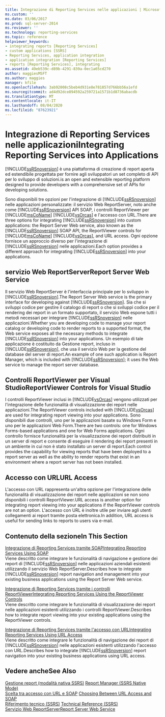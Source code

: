 ```yaml
---
title: Integrazione di Reporting Services nelle applicazioni | Microsoft Docs
ms.custom: ''
ms.date: 03/06/2017
ms.prod: sql-server-2014
ms.reviewer: ''
ms.technology: reporting-services
ms.topic: reference
helpviewer_keywords:
- integrating reports [Reporting Services]
- custom applications [SSRS]
- Reporting Services, application integration
- application integration [Reporting Services]
- reports [Reporting Services], integrating
ms.assetid: 49eb539c-d89b-4291-839a-0ec1a65cd270
author: maggiesMSFT
ms.author: maggies
manager: kfile
ms.openlocfilehash: 3ab92008c5beb4d931e8e781857d766bb56a1efd
ms.sourcegitcommit: ad4d92dce894592a259721a1571b1d8736abacdb
ms.translationtype: MT
ms.contentlocale: it-IT
ms.lasthandoff: 08/04/2020
ms.locfileid: "87623921"
---
```

# <a name="integrating-reporting-services-into-applications"></a><span data-ttu-id="bb9d0-102">Integrazione di Reporting Services nelle applicazioni</span><span class="sxs-lookup"><span data-stu-id="bb9d0-102">Integrating Reporting Services into Applications</span></span>
  [!INCLUDE[ssRSnoversion](../../includes/ssrsnoversion-md.md)] <span data-ttu-id="bb9d0-103">è una piattaforma di creazione di report aperta ed estendibile progettata per fornire agli sviluppatori un set completo di API per lo sviluppo di soluzioni.</span><span class="sxs-lookup"><span data-stu-id="bb9d0-103">is an open and extensible reporting platform designed to provide developers with a comprehensive set of APIs for developing solutions.</span></span>  
  
 <span data-ttu-id="bb9d0-104">Sono disponibili tre opzioni per l'integrazione di [!INCLUDE[ssRSnoversion](../../includes/ssrsnoversion-md.md)] nelle applicazioni personalizzate: il servizio Web ReportServer, noto anche come [!INCLUDE[ssRSnoversion](../../includes/ssrsnoversion-md.md)] API SOAP, i controlli ReportViewer per [!INCLUDE[msCoName](../../includes/msconame-md.md)] [!INCLUDE[vsOrcas](../../includes/vsorcas-md.md)] e l'accesso con URL.</span><span class="sxs-lookup"><span data-stu-id="bb9d0-104">There are three options for integrating [!INCLUDE[ssRSnoversion](../../includes/ssrsnoversion-md.md)] into custom applications: the Report Server Web service, also known as the [!INCLUDE[ssRSnoversion](../../includes/ssrsnoversion-md.md)] SOAP API, the ReportViewer controls for [!INCLUDE[msCoName](../../includes/msconame-md.md)] [!INCLUDE[vsOrcas](../../includes/vsorcas-md.md)], and URL access.</span></span> <span data-ttu-id="bb9d0-105">Ogni opzione fornisce un approccio diverso per l'integrazione di [!INCLUDE[ssRSnoversion](../../includes/ssrsnoversion-md.md)] nelle applicazioni.</span><span class="sxs-lookup"><span data-stu-id="bb9d0-105">Each option provides a different approach for integrating [!INCLUDE[ssRSnoversion](../../includes/ssrsnoversion-md.md)] into your applications.</span></span>  
  
## <a name="report-server-web-service"></a><span data-ttu-id="bb9d0-106">servizio Web ReportServer</span><span class="sxs-lookup"><span data-stu-id="bb9d0-106">Report Server Web Service</span></span>  
 <span data-ttu-id="bb9d0-107">Il servizio Web ReportServer è l'interfaccia principale per lo sviluppo in [!INCLUDE[ssRSnoversion](../../includes/ssrsnoversion-md.md)].</span><span class="sxs-lookup"><span data-stu-id="bb9d0-107">The Report Server Web service is the primary interface for developing against [!INCLUDE[ssRSnoversion](../../includes/ssrsnoversion-md.md)].</span></span> <span data-ttu-id="bb9d0-108">Sia che si sviluppi codice per gestire il catalogo di report o che si sviluppi codice per il rendering dei report in un formato supportato, il servizio Web espone tutti i metodi necessari per integrare [!INCLUDE[ssRSnoversion](../../includes/ssrsnoversion-md.md)] nelle applicazioni.</span><span class="sxs-lookup"><span data-stu-id="bb9d0-108">Whether you are developing code to manage your report catalog or developing code to render reports to a supported format, the Web service exposes all the necessary methods to integrate [!INCLUDE[ssRSnoversion](../../includes/ssrsnoversion-md.md)] into your applications.</span></span> <span data-ttu-id="bb9d0-109">Un esempio di tale applicazione è costituito da Gestione report, incluso in [!INCLUDE[ssRSnoversion](../../includes/ssrsnoversion-md.md)], che usa il servizio Web per la gestione del database del server di report.</span><span class="sxs-lookup"><span data-stu-id="bb9d0-109">An example of one such application is Report Manager, which is included with [!INCLUDE[ssRSnoversion](../../includes/ssrsnoversion-md.md)]; it uses the Web service to manage the report server database.</span></span>  
  
## <a name="reportviewer-controls-for-visual-studio"></a><span data-ttu-id="bb9d0-110">Controlli ReportViewer per Visual Studio</span><span class="sxs-lookup"><span data-stu-id="bb9d0-110">ReportViewer Controls for Visual Studio</span></span>  
 <span data-ttu-id="bb9d0-111">I controlli ReportViewer inclusi in [!INCLUDE[vsOrcas](../../includes/vsorcas-md.md)] vengono utilizzati per l'integrazione delle funzionalità di visualizzazione dei report nelle applicazioni.</span><span class="sxs-lookup"><span data-stu-id="bb9d0-111">The ReportViewer controls included with [!INCLUDE[vsOrcas](../../includes/vsorcas-md.md)] are used for integrating report viewing into your applications.</span></span> <span data-ttu-id="bb9d0-112">Sono disponibili due controlli, uno per le applicazioni basate su Windows Form e uno per le applicazioni Web Form.</span><span class="sxs-lookup"><span data-stu-id="bb9d0-112">There are two controls: one for Windows Forms-based applications and one for Web Forms applications.</span></span> <span data-ttu-id="bb9d0-113">Ogni controllo fornisce funzionalità per la visualizzazione dei report distribuiti in un server di report e consente di eseguire il rendering dei report presenti in un ambiente in cui non è stato installato un server di report.</span><span class="sxs-lookup"><span data-stu-id="bb9d0-113">Each control provides the capability for viewing reports that have been deployed to a report server as well as the ability to render reports that exist in an environment where a report server has not been installed.</span></span>  
  
## <a name="url-access"></a><span data-ttu-id="bb9d0-114">Accesso con URL</span><span class="sxs-lookup"><span data-stu-id="bb9d0-114">URL Access</span></span>  
 <span data-ttu-id="bb9d0-115">L'accesso con URL rappresenta un'altra opzione per l'integrazione delle funzionalità di visualizzazione dei report nelle applicazioni se non sono disponibili i controlli ReportViewer.</span><span class="sxs-lookup"><span data-stu-id="bb9d0-115">URL access is another option for integrating report viewing into your applications if the ReportViewer controls are not an option.</span></span> <span data-ttu-id="bb9d0-116">L'accesso con URL è inoltre utile per inviare agli utenti collegamenti ai report tramite posta elettronica.</span><span class="sxs-lookup"><span data-stu-id="bb9d0-116">In addition, URL access is useful for sending links to reports to users via e-mail.</span></span>  
  
## <a name="in-this-section"></a><span data-ttu-id="bb9d0-117">Contenuto della sezione</span><span class="sxs-lookup"><span data-stu-id="bb9d0-117">In This Section</span></span>  
 [<span data-ttu-id="bb9d0-118">Integrazione di Reporting Services tramite SOAP</span><span class="sxs-lookup"><span data-stu-id="bb9d0-118">Integrating Reporting Services Using SOAP</span></span>](../application-integration/integrating-reporting-services-using-soap.md)  
 <span data-ttu-id="bb9d0-119">Viene descritto come integrare le funzionalità di navigazione e gestione dei report di [!INCLUDE[ssRSnoversion](../../includes/ssrsnoversion-md.md)] nelle applicazioni aziendali esistenti utilizzando il servizio Web ReportServer.</span><span class="sxs-lookup"><span data-stu-id="bb9d0-119">Describes how to integrate [!INCLUDE[ssRSnoversion](../../includes/ssrsnoversion-md.md)] report navigation and management into your existing business applications using the Report Server Web service.</span></span>  
  
 [<span data-ttu-id="bb9d0-120">Integrazione di Reporting Services tramite i controlli ReportViewer</span><span class="sxs-lookup"><span data-stu-id="bb9d0-120">Integrating Reporting Services Using the ReportViewer Controls</span></span>](../application-integration/integrating-reporting-services-using-reportviewer-controls.md)  
 <span data-ttu-id="bb9d0-121">Viene descritto come integrare le funzionalità di visualizzazione dei report nelle applicazioni esistenti utilizzando i controlli ReportViewer.</span><span class="sxs-lookup"><span data-stu-id="bb9d0-121">Describes how to integrate report viewing into your existing applications using the ReportViewer controls.</span></span>  
  
 [<span data-ttu-id="bb9d0-122">Integrazione di Reporting Services tramite l'accesso con URL</span><span class="sxs-lookup"><span data-stu-id="bb9d0-122">Integrating Reporting Services Using URL Access</span></span>](../application-integration/integrating-reporting-services-using-url-access.md)  
 <span data-ttu-id="bb9d0-123">Viene descritto come integrare le funzionalità di navigazione dei report di [!INCLUDE[ssRSnoversion](../../includes/ssrsnoversion-md.md)] nelle applicazioni esistenti utilizzando l'accesso con URL.</span><span class="sxs-lookup"><span data-stu-id="bb9d0-123">Describes how to integrate [!INCLUDE[ssRSnoversion](../../includes/ssrsnoversion-md.md)] report navigation into your existing business applications using URL access.</span></span>  
  
## <a name="see-also"></a><span data-ttu-id="bb9d0-124">Vedere anche</span><span class="sxs-lookup"><span data-stu-id="bb9d0-124">See Also</span></span>  
 <span data-ttu-id="bb9d0-125">[Gestione report &#40;modalità nativa SSRS&#41;](../../../2014/reporting-services/report-manager-ssrs-native-mode.md) </span><span class="sxs-lookup"><span data-stu-id="bb9d0-125">[Report Manager  &#40;SSRS Native Mode&#41;](../../../2014/reporting-services/report-manager-ssrs-native-mode.md) </span></span>  
 <span data-ttu-id="bb9d0-126">[Scelta tra accesso con URL e SOAP](../../../2014/reporting-services/application-integration/choosing-between-url-access-and-soap.md) </span><span class="sxs-lookup"><span data-stu-id="bb9d0-126">[Choosing Between URL Access and SOAP](../../../2014/reporting-services/application-integration/choosing-between-url-access-and-soap.md) </span></span>  
 <span data-ttu-id="bb9d0-127">[Riferimento tecnico &#40;SSRS&#41;](../../../2014/reporting-services/technical-reference-ssrs.md) </span><span class="sxs-lookup"><span data-stu-id="bb9d0-127">[Technical Reference &#40;SSRS&#41;](../../../2014/reporting-services/technical-reference-ssrs.md) </span></span>  
 [<span data-ttu-id="bb9d0-128">Servizio Web ReportServer</span><span class="sxs-lookup"><span data-stu-id="bb9d0-128">Report Server Web Service</span></span>](../report-server-web-service/report-server-web-service.md)  
  
  

